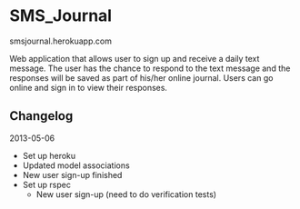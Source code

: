 SMS_Journal
===========

smsjournal.herokuapp.com

Web application that allows user to sign up and receive a daily text message. The user has the chance to respond to the text message and the responses will be saved as part of his/her online journal. Users can go online and sign in to view their responses.

Changelog 
---------

2013-05-06

- Set up heroku
- Updated model associations
- New user sign-up finished
- Set up rspec
	- New user sign-up (need to do verification tests) 